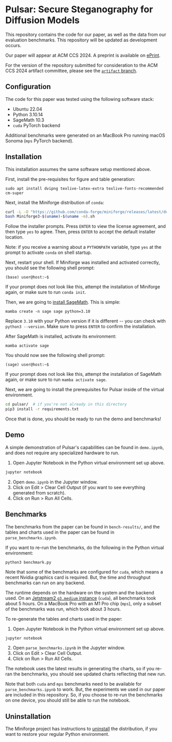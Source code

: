 # Pulsar: Secure Steganography for Diffusion Models

This repository contains the code for our paper, as well as the data from our evaluation benchmarks. This repository will be updated as development occurs.

Our paper will appear at ACM CCS 2024. A preprint is available on [ePrint](https://eprint.iacr.org/2023/1758).

For the version of the repository submitted for consideration to the ACM CCS 2024 artifact committee, please see the [`artifact` branch](https://github.com/spacelab-ccny/pulsar/tree/artifact).

## Configuration

The code for this paper was tested using the following software stack:

- Ubuntu 22.04 
- Python 3.10.14
- SageMath 10.3
- `cuda` PyTorch backend

Additional benchmarks were generated on an MacBook Pro running macOS Sonoma (`mps` PyTorch backend).

## Installation 

This installation assumes the same software setup mentioned above.

First, install the pre-requisites for figure and table generation:

```
sudo apt install dvipng texlive-latex-extra texlive-fonts-recommended cm-super
```

Next, install the Miniforge distribution of `conda`:

```sh
curl -L -O "https://github.com/conda-forge/miniforge/releases/latest/download/Miniforge3-$(uname)-$(uname -m).sh"
bash Miniforge3-$(uname)-$(uname -m).sh
```

Follow the installer prompts. Press `ENTER` to view the license agreement, and then type `yes` to agree. Then, press `ENTER` to accept the default installer location.

Note: if you receive a warning about a `PYTHONPATH` variable, type `yes` at the prompt to activate `conda` on shell startup.

Next, restart your shell. If Miniforge was installed and activated correctly, you should see the following shell prompt:

```
(base) user@host:~$
```

If your prompt does not look like this, attempt the installation of Miniforge again, or make sure to run `conda init`. 

Then, we are going to [install SageMath](https://doc.sagemath.org/html/en/installation/index.html). This is simple:

```
mamba create -n sage sage python=3.10
```

Replace `3.10` with your Python version if it is different -- you can check with `python3 --version`. Make sure to press `ENTER` to confirm the installation.

After SageMath is installed, activate its environment:

```
mamba activate sage
```

You should now see the following shell prompt:

```
(sage) user@host:~$
```

If your prompt does not look like this, attempt the installation of SageMath again, or make sure to run `mamba activate sage`. 

Next, we are going to install the prerequisites for Pulsar inside of the virtual environment.

```sh
cd pulsar/  # if you're not already in this directory
pip3 install -r requirements.txt
```

Once that is done, you should be ready to run the demo and benchmarks!

## Demo

A simple demonstration of Pulsar's capabilities can be found in `demo.ipynb`, and does not require any specialized hardware to run. 

1. Open Jupyter Notebook in the Python virtual environment set up above.

```sh
jupyter notebook
```

2. Open `demo.ipynb` in the Jupyter window.
3. Click on Edit > Clear Cell Output (if you want to see everything generated from scratch).
4. Click on Run > Run All Cells.

## Benchmarks

The benchmarks from the paper can be found in `bench-results/`, and the tables and charts used in the paper can be found in `parse_benchmarks.ipynb`.

If you want to re-run the benchmarks, do the following in the Python virtual environment:

```
python3 benchmark.py
```

 Note that some of the benchmarks are configured for `cuda`, which means a recent Nvidia graphics card is required. But, the time and throughput benchmarks can run on any backend.

The runtime depends on the hardware on the system and the backend used. On an [Jetstream2 `g3.medium` instance](https://docs.jetstream-cloud.org/general/vmsizes/#jetstream2-gpu) (`cuda`), all benchmarks took about 5 hours. On a MacBook Pro with an M1 Pro chip (`mps`), only a subset of the benchmarks was run, which took about 3 hours. 

 To re-generate the tables and charts used in the paper:

1. Open Jupyter Notebook in the Python virtual environment set up above.

```sh
jupyter notebook
```

2. Open `parse_benchmarks.ipynb` in the Jupyter window.
3. Click on Edit > Clear Cell Output.
4. Click on Run > Run All Cells.

The notebook uses the latest results in generating the charts, so if you re-ran the benchmarks, you should see updated charts reflecting that new run. 

Note that both `cuda` and `mps` benchmarks need to be available for `parse_benchmarks.ipynb` to work. But, the experiments we used in our paper are included in this repository. So, if you choose to re-run the benchmarks on one device, you should still be able to run the notebook.

## Uninstallation 

The Miniforge project has instructions to [uninstall](https://github.com/conda-forge/miniforge?tab=readme-ov-file#uninstallation) the distribution, if you want to restore your regular Python environment.
